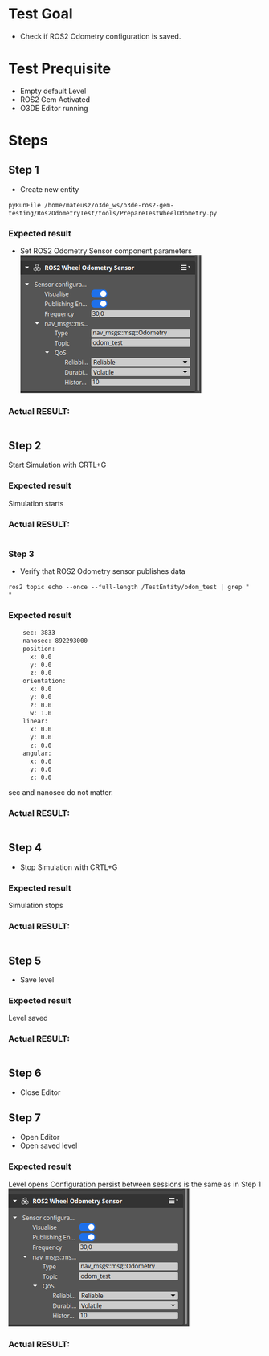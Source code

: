 # Test Goal

- Check if ROS2 Odometry configuration is saved.

# Test Prequisite

- Empty default Level
- ROS2 Gem Activated
- O3DE Editor running

# Steps

## Step 1
 - Create new entity
```
pyRunFile /home/mateusz/o3de_ws/o3de-ros2-gem-testing/Ros2OdometryTest/tools/PrepareTestWheelOdometry.py
```

### Expected result

- Set ROS2 Odometry Sensor component parameters  
![img](./images/Wheel_Odometry_config.png)

### **Actual RESULT:**

```

```

## Step 2
Start Simulation with CRTL+G

### Expected result
Simulation starts

### **Actual RESULT:**

```

```

### Step 3
- Verify that ROS2 Odometry sensor publishes data

```
ros2 topic echo --once --full-length /TestEntity/odom_test | grep "    "
```

### Expected result
```
    sec: 3833
    nanosec: 892293000
    position:
      x: 0.0
      y: 0.0
      z: 0.0
    orientation:
      x: 0.0
      y: 0.0
      z: 0.0
      w: 1.0
    linear:
      x: 0.0
      y: 0.0
      z: 0.0
    angular:
      x: 0.0
      y: 0.0
      z: 0.0
```
sec and nanosec do not matter.
### **Actual RESULT:**

```

```

## Step 4
- Stop Simulation with CRTL+G

### Expected result
Simulation stops

### **Actual RESULT:**

```

```

## Step 5
- Save level
### Expected result
Level saved
### **Actual RESULT:**

```

```
## Step 6
- Close Editor

## Step 7
- Open Editor
- Open saved level

### Expected result
Level opens
Configuration persist between sessions is the same as in Step 1  
![img](./images/Wheel_Odometry_config.png)
### **Actual RESULT:**

```

```